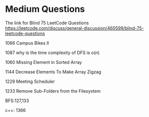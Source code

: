# Medium Questions


The link for Blind 75 LeetCode Questions
https://leetcode.com/discuss/general-discussion/460599/blind-75-leetcode-questions



1066 Campus Bikes II

1087 why is the time complexity of DFS is o(n)

1060 Missing Element in Sorted Array

1144 Decrease Elements To Make Array Zigzag

1229 Meeting Scheduler

1233 Remove Sub-Folders from the Filesystem

BFS:127,133

c++: 1366
